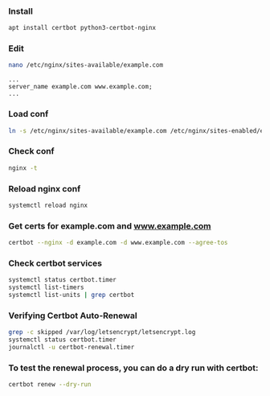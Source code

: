### Install
```sh
apt install certbot python3-certbot-nginx
```

### Edit
```sh
nano /etc/nginx/sites-available/example.com
```

```
...
server_name example.com www.example.com;
...
```

### Load conf
```sh
ln -s /etc/nginx/sites-available/example.com /etc/nginx/sites-enabled/example.com
```

### Check conf
```sh
nginx -t
```

### Reload nginx conf
```sh
systemctl reload nginx
```

### Get certs for example.com and www.example.com
```sh
certbot --nginx -d example.com -d www.example.com --agree-tos
```

### Check certbot services
```sh
systemctl status certbot.timer
systemctl list-timers
systemctl list-units | grep certbot
```

### Verifying Certbot Auto-Renewal
```sh
grep -c skipped /var/log/letsencrypt/letsencrypt.log
systemctl status certbot.timer
journalctl -u certbot-renewal.timer
```

### To test the renewal process, you can do a dry run with certbot:
```sh
certbot renew --dry-run
```
